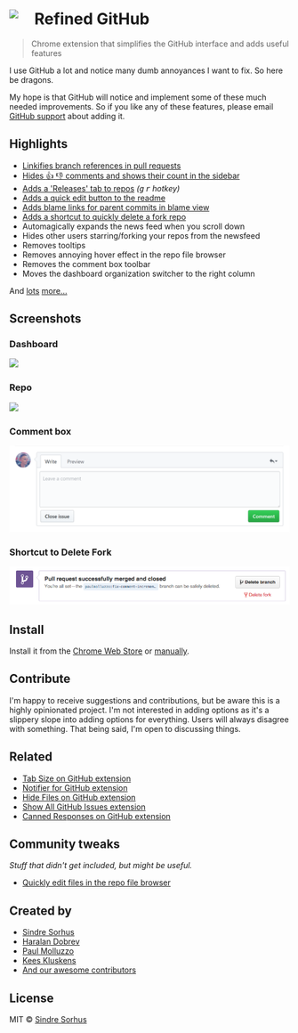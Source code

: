 # <img src="extension/icon.png" width="45" align="left"> Refined GitHub

> Chrome extension that simplifies the GitHub interface and adds useful features

I use GitHub a lot and notice many dumb annoyances I want to fix. So here be dragons.

My hope is that GitHub will notice and implement some of these much needed improvements. So if you like any of these features, please email [GitHub support](mailto:support@github.com) about adding it.


## Highlights

- [Linkifies branch references in pull requests](https://github.com/sindresorhus/refined-github/issues/1)
- [Hides :+1: :-1: comments and shows their count in the sidebar](https://cloud.githubusercontent.com/assets/170270/13241396/0b708ae8-da1d-11e5-8c01-94eae501034c.png)
- [Adds a 'Releases' tab to repos](https://cloud.githubusercontent.com/assets/170270/13136797/16d3f0ea-d64f-11e5-8a45-d771c903038f.png) *(<kbd>g</kbd> <kbd>r</kbd> hotkey)*
- [Adds a quick edit button to the readme](https://cloud.githubusercontent.com/assets/170270/13379292/61cd4c42-de54-11e5-8829-f4b82ba8c2bc.png)
- [Adds blame links for parent commits in blame view](https://github.com/sindresorhus/refined-github/issues/2#issuecomment-189141373)
- [Adds a shortcut to quickly delete a fork repo](https://github.com/sindresorhus/refined-github/issues/48#issuecomment-191177270)
- Automagically expands the news feed when you scroll down
- Hides other users starring/forking your repos from the newsfeed
- Removes tooltips
- Removes annoying hover effect in the repo file browser
- Removes the comment box toolbar
- Moves the dashboard organization switcher to the right column

And [lots](extension/content.css) [more...](extension/content.js)


## Screenshots

### Dashboard

![](screenshot-dashboard.png)

### Repo

![](screenshot-repo.png)

### Comment box

<img src="screenshot-comment-box.png" width="795">

### Shortcut to Delete Fork

![](screenshot-delete-fork.png)

## Install

Install it from the [Chrome Web Store](https://chrome.google.com/webstore/detail/refined-github/hlepfoohegkhhmjieoechaddaejaokhf) or [manually](http://superuser.com/a/247654/6877).


## Contribute

I'm happy to receive suggestions and contributions, but be aware this is a highly opinionated project. I'm not interested in adding options as it's a slippery slope into adding options for everything. Users will always disagree with something. That being said, I'm open to discussing things.


## Related

- [Tab Size on GitHub extension](https://github.com/sindresorhus/tab-size-on-github)
- [Notifier for GitHub extension](https://github.com/sindresorhus/notifier-for-github-chrome)
- [Hide Files on GitHub extension](https://github.com/sindresorhus/hide-files-on-github)
- [Show All GitHub Issues extension](https://github.com/sindresorhus/show-all-github-issues)
- [Canned Responses on GitHub extension](https://github.com/notwaldorf/github-canned-responses)


## Community tweaks

*Stuff that didn't get included, but might be useful.*

- [Quickly edit files in the repo file browser](https://github.com/devkhan/refined-github/commit/51fdf4998fc9392950e932e18018fda870f34666)


## Created by

- [Sindre Sorhus](https://sindresorhus.com)
- [Haralan Dobrev](http://hkdobrev.com)
- [Paul Molluzzo](http://paul.molluzzo.com)
- [Kees Kluskens](https://webduck.nl)
- [And our awesome contributors](https://github.com/sindresorhus/refined-github/graphs/contributors)


## License

MIT © [Sindre Sorhus](https://sindresorhus.com)
